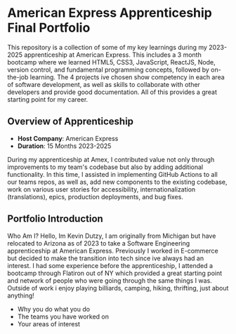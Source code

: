 # American Express Apprenticeship Final Portfolio

This repository is a collection of some of my key learnings during my 2023-2025 apprenticeship at American Express. This includes a 3 month bootcamp where we learned HTML5, CSS3, JavaScript, ReactJS, Node, version control, and fundamental programming concepts, followed by on-the-job learning. The 4 projects ive chosen show competency in each area of software development, as well as skills to collaborate with other developers and provide good documentation. All of this provides a great starting point for my career.

## Overview of Apprenticeship
- **Host Company**: American Express
- **Duration**: 15 Months 2023-2025

During my apprenticeship at Amex, I contributed value not only through improvements to my team's codebase but also by adding additional functionality. In this time, I assisted in implementing GitHub Actions to all our teams repos, as well as, add new components to the existing codebase, work on various user stories for accessibility, internationalization (translations), epics, production deployments, and bug fixes.



## Portfolio Introduction
Who Am I?
Hello, Im Kevin Dutzy, I am originally from Michigan but have relocated to Arizona as of 2023 to take a Software Engineering apprenticeship at American Express. Previously I worked in E-commerce but decided to make the transition into tech since ive always had an interest. I had some experience before the apprenticeship, I attended a bootcamp through Flatiron out of NY which provided a great starting point and network of people who were going through the same things I was. Outside of work i enjoy playing billiards, camping, hiking, thrifting, just about anything!
- Why you do what you do
- The teams you have worked on
- Your areas of interest
